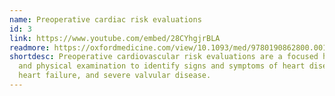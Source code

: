 ```yaml
---
name: Preoperative cardiac risk evaluations
id: 3
link: https://www.youtube.com/embed/28CYhgjrBLA
readmore: https://oxfordmedicine.com/view/10.1093/med/9780190862800.001.0001/med-9780190862800-chapter-94
shortdesc: Preoperative cardiovascular risk evaluations are a focused history
  and physical examination to identify signs and symptoms of heart disease,
  heart failure, and severe valvular disease.
---
```

